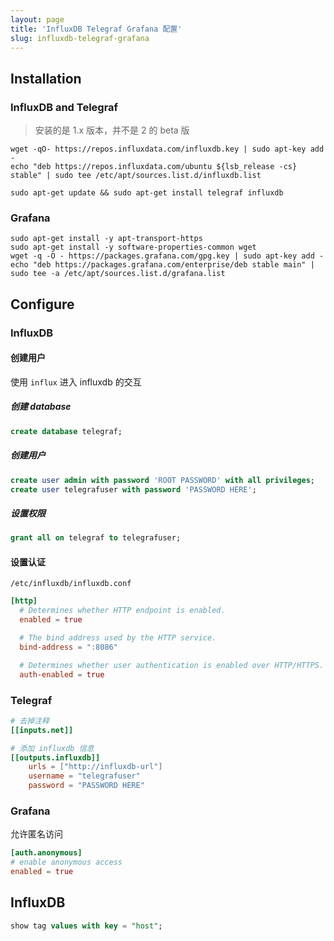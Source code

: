 ```yaml
---
layout: page
title: 'InfluxDB Telegraf Grafana 配置'
slug: influxdb-telegraf-grafana
---
```


## Installation

### InfluxDB and Telegraf

> 安装的是 1.x 版本，并不是 2 的 beta 版

```shell
wget -qO- https://repos.influxdata.com/influxdb.key | sudo apt-key add -
echo "deb https://repos.influxdata.com/ubuntu ${lsb_release -cs} stable" | sudo tee /etc/apt/sources.list.d/influxdb.list

sudo apt-get update && sudo apt-get install telegraf influxdb
```

### Grafana

```shell
sudo apt-get install -y apt-transport-https
sudo apt-get install -y software-properties-common wget
wget -q -O - https://packages.grafana.com/gpg.key | sudo apt-key add -
echo "deb https://packages.grafana.com/enterprise/deb stable main" | sudo tee -a /etc/apt/sources.list.d/grafana.list 
```

## Configure

### InfluxDB

#### 创建用户

使用 ```influx``` 进入 influxdb 的交互


##### 创建 database

```sql
create database telegraf;
```

##### 创建用户

```sql
create user admin with password 'ROOT PASSWORD' with all privileges;
create user telegrafuser with password 'PASSWORD HERE';
```

##### 设置权限

```sql
grant all on telegraf to telegrafuser;
```

#### 设置认证

```/etc/influxdb/influxdb.conf```

```conf
[http]
  # Determines whether HTTP endpoint is enabled.
  enabled = true

  # The bind address used by the HTTP service.
  bind-address = ":8086"

  # Determines whether user authentication is enabled over HTTP/HTTPS.
  auth-enabled = true
```

### Telegraf

```conf
# 去掉注释
[[inputs.net]]

# 添加 influxdb 信息
[[outputs.influxdb]]
    urls = ["http://influxdb-url"]
    username = "telegrafuser"
    password = "PASSWORD HERE"
```

### Grafana

允许匿名访问

```conf
[auth.anonymous]
# enable anonymous access
enabled = true
```

## InfluxDB

```sql
show tag values with key = "host";
```
